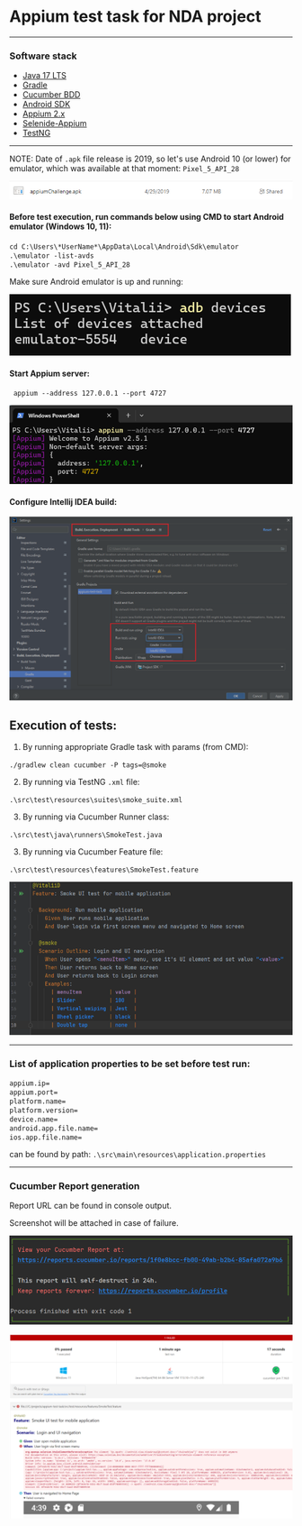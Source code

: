 # Appium test task for NDA project

___
### Software stack
- [Java 17 LTS](https://www.oracle.com/java/technologies/javase/jdk17-archive-downloads.html)
- [Gradle](https://gradle.org/)
- [Cucumber BDD](https://cucumber.io/)
- [Android SDK](https://developer.android.com/studio)
- [Appium 2.x](https://github.com/appium/appium)
- [Selenide-Appium](https://github.com/selenide-examples/selenide-appium)
- [TestNG](https://testng.org/doc/)
___
NOTE: Date of `.apk` file release is 2019, so let's use Android 10 (or lower) for emulator, which was available at that moment:
`Pixel_5_API_28`

![apkFileDate.png](https://github.com/vitaliidzubenko/appium-task/blob/main/src/main/resources/readme/apkFileDate.png)

#### Before test execution, run commands below using CMD to start Android emulator (Windows 10, 11):

```shell
cd C:\Users\*UserName*\AppData\Local\Android\Sdk\emulator
.\emulator -list-avds
.\emulator -avd Pixel_5_API_28
```
Make sure Android emulator is up and running:

![adb.png](https://github.com/vitaliidzubenko/appium-task/blob/main/src/main/resources/readme/adb.png)

#### Start Appium server:
```shell
 appium --address 127.0.0.1 --port 4727
```
![appium.png](https://github.com/vitaliidzubenko/appium-task/blob/main/src/main/resources/readme/appium.png)

#### Configure Intellij IDEA build:

![ideaConfig.png](https://github.com/vitaliidzubenko/appium-task/blob/main/src/main/resources/readme/ideaConfig.png)

## Execution of tests:

1. By running appropriate Gradle task with params (from CMD):

`./gradlew clean cucumber -P tags=@smoke`

2. By running via TestNG `.xml` file: 

`.\src\test\resources\suites\smoke_suite.xml`

3. By running via Cucumber Runner class: 

`.\src\test\java\runners\SmokeTest.java`

3. By running via Cucumber Feature file:

`.\src\test\resources\features\SmokeTest.feature`

![featureFile.png](https://github.com/vitaliidzubenko/appium-task/blob/main/src/main/resources/readme/featureFile.png)

___
### List of application properties to be set before test run:
 ```
appium.ip=
appium.port=
platform.name=
platform.version=
device.name=
android.app.file.name=
ios.app.file.name=
 ```

can be found by path: `.\src\main\resources\application.properties`

___
### Cucumber Report generation
Report URL can be found in console output.

Screenshot will be attached in case of failure.

![reportUrl.png](https://github.com/vitaliidzubenko/appium-task/blob/main/src/main/resources/readme/reportUrl.png)

![reportExample.png](https://github.com/vitaliidzubenko/appium-task/blob/main/src/main/resources/readme/reportExample.png)
